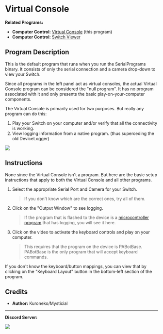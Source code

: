 # Virtual Console

**Related Programs:**

- **Computer Control:** [Virtual Console](https://github.com/PokemonAutomation/ComputerControl/blob/master/Wiki/Programs/NintendoSwitch/VirtualConsole.md) (this program)
- **Computer Control:** [Switch Viewer](https://github.com/PokemonAutomation/ComputerControl/blob/master/Wiki/Programs/NintendoSwitch/SwitchViewer.md)


## Program Description

This is the default program that runs when you run the SerialPrograms binary. It consists of only the serial connection and a camera drop-down to view your Switch.

Since all programs in the left panel act as virtual consoles, the actual Virtual Console program can be considered the "null program". It has no program associated with it and only presents the basic play-on-your-computer components.

The Virtual Console is primarily used for two purposes. But really any program can do this:

1. Play your Switch on your computer and/or verify that all the connectivity is working.
2. View logging information from a native program. (thus superceding the old DeviceLogger)

<img src="../images/VirtualConsole-0.png">

## Instructions

None since the Virtual Console isn't a program. But here are the basic setup instructions that apply to both the Virtual Console and all other programs.

1. Select the appropriate Serial Port and Camera for your Switch.
   > If you don't know which are the correct ones, try all of them.

2. Click on the "Output Window" to see logging.
   > If the program that is flashed to the device is a [microcontroller program](https://github.com/PokemonAutomation/Microcontroller/tree/master/Wiki/Programs) that has logging, you will see it here.

3. Click on the video to activate the keyboard controls and play on your computer.
   > This requires that the program on the device is PABotBase.
   > PABotBase is the only program that will accept keyboard commands.

If you don't know the keyboard/button mappings, you can view that by clicking on the "Keyboard Layout" button in the bottom-left section of the program.


## Credits

- **Author:** Kuroneko/Mysticial


<hr>

**Discord Server:** 

[<img src="https://canary.discordapp.com/api/guilds/695809740428673034/widget.png?style=banner2">](https://discord.gg/cQ4gWxN)


